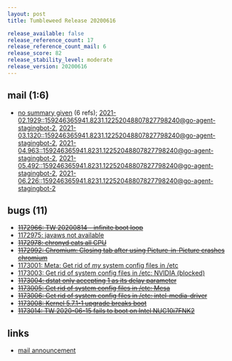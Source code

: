 ```yaml
---
layout: post
title: Tumbleweed Release 20200616

release_available: false
release_reference_count: 17
release_reference_count_mail: 6
release_score: 82
release_stability_level: moderate
release_version: 20200616
---
```


## mail (1:6)

- [no summary given](https://lists.opensuse.org/archives/list/factory@lists.opensuse.org/thread/P2URBAD62MGNVIY5S6YMA6TMICHJUHED) (6 refs); [2021-02.1929::<159246365941.8231.12252048807827798240@go-agent-stagingbot-2>](https://lists.opensuse.org/archives/list/factory@lists.opensuse.org/thread/P2URBAD62MGNVIY5S6YMA6TMICHJUHED), [2021-03.1320::<159246365941.8231.12252048807827798240@go-agent-stagingbot-2>](https://lists.opensuse.org/archives/list/factory@lists.opensuse.org/thread/P2URBAD62MGNVIY5S6YMA6TMICHJUHED), [2021-04.963::<159246365941.8231.12252048807827798240@go-agent-stagingbot-2>](https://lists.opensuse.org/archives/list/factory@lists.opensuse.org/thread/P2URBAD62MGNVIY5S6YMA6TMICHJUHED), [2021-05.492::<159246365941.8231.12252048807827798240@go-agent-stagingbot-2>](https://lists.opensuse.org/archives/list/factory@lists.opensuse.org/thread/P2URBAD62MGNVIY5S6YMA6TMICHJUHED), [2021-06.226::<159246365941.8231.12252048807827798240@go-agent-stagingbot-2>](https://lists.opensuse.org/archives/list/factory@lists.opensuse.org/thread/P2URBAD62MGNVIY5S6YMA6TMICHJUHED)

## bugs (11)

<!--more-->

- ~~[1172966: TW 20200814 - infinite boot loop](https://bugzilla.opensuse.org/show_bug.cgi?id=1172966)~~
- [1172975: javaws not available](https://bugzilla.opensuse.org/show_bug.cgi?id=1172975)
- ~~[1172978: chronyd eats all CPU](https://bugzilla.opensuse.org/show_bug.cgi?id=1172978)~~
- ~~[1172992: Chromium: Closing tab after using Picture-in-Picture crashes chromium](https://bugzilla.opensuse.org/show_bug.cgi?id=1172992)~~
- [1173001: Meta: Get rid of *my* system config files in /etc](https://bugzilla.opensuse.org/show_bug.cgi?id=1173001)
- [1173003: Get rid of system config files in /etc: NVIDIA (blocked)](https://bugzilla.opensuse.org/show_bug.cgi?id=1173003)
- ~~[1173004: dstat only accepting 1 as its delay parameter](https://bugzilla.opensuse.org/show_bug.cgi?id=1173004)~~
- ~~[1173005: Get rid of system config files in /etc: Mesa](https://bugzilla.opensuse.org/show_bug.cgi?id=1173005)~~
- ~~[1173006: Get rid of system config files in /etc: intel-media-driver](https://bugzilla.opensuse.org/show_bug.cgi?id=1173006)~~
- ~~[1173008: Kernel 5.7.1-1 upgrade breaks boot](https://bugzilla.opensuse.org/show_bug.cgi?id=1173008)~~
- ~~[1173014: TW 2020-06-15 fails to boot on Intel NUC10i7FNK2](https://bugzilla.opensuse.org/show_bug.cgi?id=1173014)~~



## links

- [mail announcement](https://lists.opensuse.org/archives/list/factory@lists.opensuse.org/thread/P2URBAD62MGNVIY5S6YMA6TMICHJUHED)
